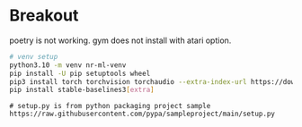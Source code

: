 # Breakout

poetry is not working. gym does not install with atari option.

```bash
# venv setup
python3.10 -m venv nr-ml-venv
pip install -U pip setuptools wheel
pip3 install torch torchvision torchaudio --extra-index-url https://download.pytorch.org/whl/cu116
pip install stable-baselines3[extra]
```

```
# setup.py is from python packaging project sample
https://raw.githubusercontent.com/pypa/sampleproject/main/setup.py
```
